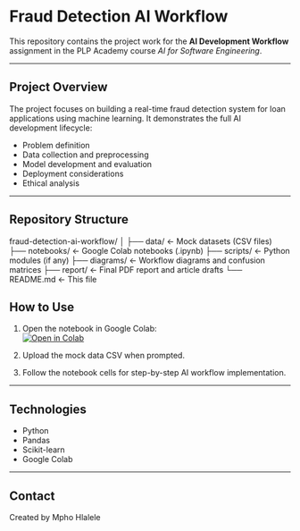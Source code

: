 # Fraud Detection AI Workflow

This repository contains the project work for the **AI Development Workflow** assignment in the PLP Academy course *AI for Software Engineering*.

---

## Project Overview

The project focuses on building a real-time fraud detection system for loan applications using machine learning. It demonstrates the full AI development lifecycle:

- Problem definition  
- Data collection and preprocessing  
- Model development and evaluation  
- Deployment considerations  
- Ethical analysis  

---

## Repository Structure
fraud-detection-ai-workflow/
│
├── data/ ← Mock datasets (CSV files)
├── notebooks/ ← Google Colab notebooks (.ipynb)
├── scripts/ ← Python modules (if any)
├── diagrams/ ← Workflow diagrams and confusion matrices
├── report/ ← Final PDF report and article drafts
└── README.md ← This file

## How to Use

1. Open the notebook in Google Colab:  
   [![Open in Colab](https://colab.research.google.com/assets/colab-badge.svg)](https://github.com/Mphohlalele90/fraud-detection-ai-workflow/blob/main/notebooks/fraud_detection_workflow.ipynb)  

2. Upload the mock data CSV when prompted.

3. Follow the notebook cells for step-by-step AI workflow implementation.

---

## Technologies

- Python  
- Pandas  
- Scikit-learn  
- Google Colab  

---

## Contact

Created by Mpho Hlalele  
